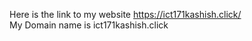 Here is the link  to my website 
https://ict171kashish.click/<br>
My Domain name is ict171kashish.click
